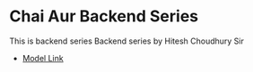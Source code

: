# Chai Aur Backend Series

This is backend series Backend series by Hitesh Choudhury Sir

- [Model Link](https://app.eraser.io/workspace/YtPqZ1VogxGy1jzIDkzj)
